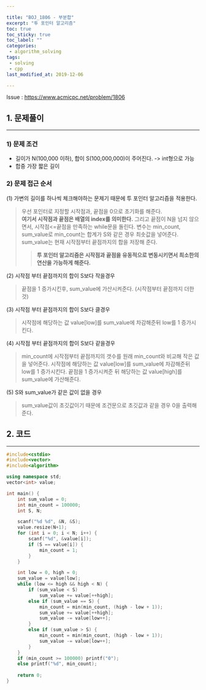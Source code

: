 ```yaml
---

title: "BOJ_1806 - 부분합"  
excerpt: "투 포인터 알고리즘"  
toc: true  
toc_sticky: true  
toc_label: ""  
categories:  
 - algorithm_solving  
tags:  
 - solving  
 - cpp  
last_modified_at: 2019-12-06

---
```


Issue : <https://www.acmicpc.net/problem/1806>

## 1. 문제풀이  

- - -

### 1) 문제 조건

- 길이가 N(100,000 이하), 합이 S(100,000,000)이 주어진다. -> int형으로 가능  
- 합중 가장 짧은 길이

### 2) 문제 접근 순서

(1) 가변의 길이를 하나씩 체크해야하는 문제기 때문에 투 포인터 알고리즘을 적용한다.
> 우선 포인터로 지정할 시작점과, 끝점을 0으로 초기화를 해준다.  
> **여기서 시작점과 끝점은 배열의 index를 의미한다.**
> 그리고 끝점이 N을 넘지 않으면서, 시작점<=끝점을 만족하는 while문을 돌린다.
> 변수는 min_count, sum_value로 min_count는 합계가 S와 같은 경우 최솟값을 넣어준다.
> sum_value는 현재 시작점부터 끝점까지의 합을 저장해 준다.
>> **투 포인터 알고리즘은 시작점과 끝점을 유동적으로 변동시키면서 최소한의 연산을 가능하게 해준다.**

(2) 시작점 부터 끝점까지의 합이 S보다 작을경우
> 끝점을 1 증가시킨후, sum_value에 가산시켜준다. (시작점부터 끝점까지 더한 것)

(3) 시작점 부터 끝점까지의 합이 S보다 클경우
> 시작점에 해당하는 값 value[low]를 sum_value에 차감해준뒤 low를 1 증가시킨다.

(4) 시작점 부터 끝점까지의 합이 S보다 같을경우
> min_count에 시작점부터 끝점까지의 갯수를 원래 min_count와 비교해 작은 값을 넣어준다.
> 시작점에 해당하는 값 value[low]를 sum_value에 차감해준뒤 low를 1 증가시킨다.
> 끝점을 1 증가시켜준 뒤 해당하는 값 value[high]를 sum_value에 가산해준다.

(5) S와 sum_value가 같은 값이 없을 경우
> sum_value값이 초깃값이기 때문에 조건문으로 초깃값과 같을 경우 0을 출력해준다.

## 2. 코드

- - -

```cpp
#include<cstdio>
#include<vector>
#include<algorithm>

using namespace std;
vector<int> value;

int main() {  
	int sum_value = 0;
	int min_count = 100000;
	int S, N;

	scanf("%d %d", &N, &S);
	value.resize(N+1);
	for (int i = 0; i < N; i++) {
		scanf("%d", &value[i]);
		if (S == value[i]) {
			min_count = 1;
		}
	}

	int low = 0, high = 0;
	sum_value = value[low];
	while (low <= high && high < N)	{
		if (sum_value < S)
			sum_value += value[++high];
		else if (sum_value == S) {
			min_count = min(min_count, (high - low + 1));
			sum_value += value[++high];
			sum_value -= value[low++];
		}
		else if (sum_value > S)	{
			min_count = min(min_count, (high - low + 1));
			sum_value -= value[low++];
		}
	}
	if (min_count >= 100000) printf("0");
	else printf("%d", min_count);
	
	return 0;
}

```
